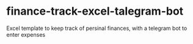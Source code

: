 # finance-track-excel-talegram-bot
Excel template to keep track of persinal finances, with a telegram bot to enter expenses
